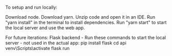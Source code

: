 To setup and run locally:

Download node.
Download yarn.
Unzip code and open it in an IDE.
Run "yarn install" in the terminal to install dependencies.
Run "yarn start" to start the local server and use the web app.

For future iterations: Flask backend - Run these commands to start the local server - not used in the actual app: pip install flask cd api venv\Scripts\activate flask run
